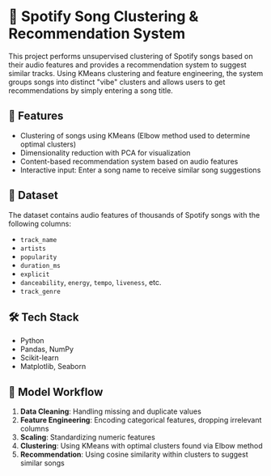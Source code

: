 # 🎵 Spotify Song Clustering & Recommendation System

This project performs unsupervised clustering of Spotify songs based on their audio features and provides a recommendation system to suggest similar tracks. Using KMeans clustering and feature engineering, the system groups songs into distinct "vibe" clusters and allows users to get recommendations by simply entering a song title.

## 🚀 Features
- Clustering of songs using KMeans (Elbow method used to determine optimal clusters)
- Dimensionality reduction with PCA for visualization
- Content-based recommendation system based on audio features
- Interactive input: Enter a song name to receive similar song suggestions

## 📁 Dataset
The dataset contains audio features of thousands of Spotify songs with the following columns:
- `track_name`
- `artists`
- `popularity`
- `duration_ms`
- `explicit`
- `danceability`, `energy`, `tempo`, `liveness`, etc.
- `track_genre`

## 🛠️ Tech Stack
- Python
- Pandas, NumPy
- Scikit-learn
- Matplotlib, Seaborn

## 🧠 Model Workflow
1. **Data Cleaning**: Handling missing and duplicate values
2. **Feature Engineering**: Encoding categorical features, dropping irrelevant columns
3. **Scaling**: Standardizing numeric features
4. **Clustering**: Using KMeans with optimal clusters found via Elbow method
5. **Recommendation**: Using cosine similarity within clusters to suggest similar songs


